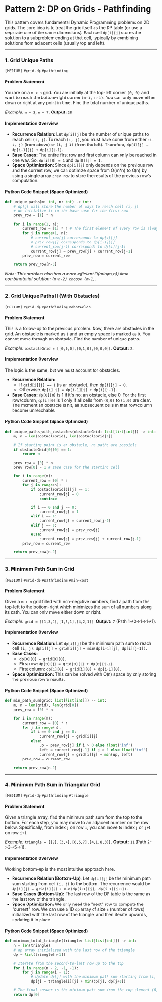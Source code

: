 # Pattern 2: DP on Grids - Pathfinding

This pattern covers fundamental Dynamic Programming problems on 2D grids. The core idea is to treat the grid itself as the DP table (or use a separate one of the same dimensions). Each cell `dp[i][j]` stores the solution to a subproblem ending at that cell, typically by combining solutions from adjacent cells (usually top and left).

---

### 1. Grid Unique Paths
`[MEDIUM]` `#grid-dp` `#pathfinding`

#### Problem Statement
You are on a `m x n` grid. You are initially at the top-left corner `(0, 0)` and want to reach the bottom-right corner `(m-1, n-1)`. You can only move either down or right at any point in time. Find the total number of unique paths.

*Example:* `m = 3`, `n = 7`. **Output:** `28`

#### Implementation Overview
-   **Recurrence Relation:** Let `dp[i][j]` be the number of unique paths to reach cell `(i, j)`. To reach `(i, j)`, you must have come from either `(i-1, j)` (from above) or `(i, j-1)` (from the left). Therefore, `dp[i][j] = dp[i-1][j] + dp[i][j-1]`.
-   **Base Cases:** The entire first row and first column can only be reached in one way. So, `dp[i][0] = 1` and `dp[0][j] = 1`.
-   **Space Optimization:** Since `dp[i][j]` only depends on the previous row and the current row, we can optimize space from O(m*n) to O(n) by using a single array `prev_row` to store the results of the previous row's computation.

#### Python Code Snippet (Space Optimized)
```python
def unique_paths(m: int, n: int) -> int:
    # dp[j] will store the number of ways to reach cell (i, j)
    # We initialize it to the base case for the first row
    prev_row = [1] * n

    for i in range(1, m):
        current_row = [1] * n # The first element of every row is always 1
        for j in range(1, n):
            # current_row[j] corresponds to dp[i][j]
            # prev_row[j] corresponds to dp[i-1][j]
            # current_row[j-1] corresponds to dp[i][j-1]
            current_row[j] = prev_row[j] + current_row[j-1]
        prev_row = current_row

    return prev_row[n-1]
```
*Note: This problem also has a more efficient O(min(m,n)) time combinatorial solution: `(m+n-2) choose (m-1)`.*

---

### 2. Grid Unique Paths II (With Obstacles)
`[MEDIUM]` `#grid-dp` `#pathfinding` `#obstacles`

#### Problem Statement
This is a follow-up to the previous problem. Now, there are obstacles in the grid. An obstacle is marked as `1` and an empty space is marked as `0`. You cannot move through an obstacle. Find the number of unique paths.

*Example:* `obstacleGrid = [[0,0,0],[0,1,0],[0,0,0]]`. **Output:** `2`.

#### Implementation Overview
The logic is the same, but we must account for obstacles.
-   **Recurrence Relation:**
    -   If `grid[i][j] == 1` (is an obstacle), then `dp[i][j] = 0`.
    -   Otherwise, `dp[i][j] = dp[i-1][j] + dp[i][j-1]`.
-   **Base Cases:** `dp[0][0]` is 1 if it's not an obstacle, else 0. For the first row/column, `dp[i][0]` is 1 only if all cells from `(0,0)` to `(i,0)` are clear. The moment an obstacle is hit, all subsequent cells in that row/column become unreachable.

#### Python Code Snippet (Space Optimized)
```python
def unique_paths_with_obstacles(obstacleGrid: list[list[int]]) -> int:
    m, n = len(obstacleGrid), len(obstacleGrid[0])

    # If starting point is an obstacle, no paths are possible
    if obstacleGrid[0][0] == 1:
        return 0

    prev_row = [0] * n
    prev_row[0] = 1 # Base case for the starting cell

    for i in range(m):
        current_row = [0] * n
        for j in range(n):
            if obstacleGrid[i][j] == 1:
                current_row[j] = 0
                continue

            if i == 0 and j == 0:
                current_row[j] = 1
            elif i == 0:
                current_row[j] = current_row[j-1]
            elif j == 0:
                current_row[j] = prev_row[j]
            else:
                current_row[j] = prev_row[j] + current_row[j-1]
        prev_row = current_row

    return prev_row[n-1]
```

---

### 3. Minimum Path Sum in Grid
`[MEDIUM]` `#grid-dp` `#pathfinding` `#min-cost`

#### Problem Statement
Given a `m x n` grid filled with non-negative numbers, find a path from the top-left to the bottom-right which minimizes the sum of all numbers along its path. You can only move either down or right.

*Example:* `grid = [[1,3,1],[1,5,1],[4,2,1]]`. **Output:** `7` (Path 1->3->1->1->1).

#### Implementation Overview
-   **Recurrence Relation:** Let `dp[i][j]` be the minimum path sum to reach cell `(i, j)`.
    `dp[i][j] = grid[i][j] + min(dp[i-1][j], dp[i][j-1])`.
-   **Base Cases:**
    -   `dp[0][0] = grid[0][0]`.
    -   First row: `dp[0][j] = grid[0][j] + dp[0][j-1]`.
    -   First column: `dp[i][0] = grid[i][0] + dp[i-1][0]`.
-   **Space Optimization:** This can be solved with O(n) space by only storing the previous row's results.

#### Python Code Snippet (Space Optimized)
```python
def min_path_sum(grid: list[list[int]]) -> int:
    m, n = len(grid), len(grid[0])
    prev_row = [0] * n

    for i in range(m):
        current_row = [0] * n
        for j in range(n):
            if i == 0 and j == 0:
                current_row[j] = grid[i][j]
            else:
                up = prev_row[j] if i > 0 else float('inf')
                left = current_row[j-1] if j > 0 else float('inf')
                current_row[j] = grid[i][j] + min(up, left)
        prev_row = current_row

    return prev_row[n-1]
```

---

### 4. Minimum Path Sum in Triangular Grid
`[MEDIUM]` `#grid-dp` `#pathfinding` `#triangle`

#### Problem Statement
Given a triangle array, find the minimum path sum from the top to the bottom. For each step, you may move to an adjacent number on the row below. Specifically, from index `j` on row `i`, you can move to index `j` or `j+1` on row `i+1`.

*Example:* `triangle = [[2],[3,4],[6,5,7],[4,1,8,3]]`. **Output:** `11` (Path 2->3->5->1).

#### Implementation Overview
Working bottom-up is the most intuitive approach here.
-   **Recurrence Relation (Bottom-Up):** Let `dp[i][j]` be the minimum path sum starting from cell `(i, j)` to the bottom. The recurrence would be `dp[i][j] = grid[i][j] + min(dp[i+1][j], dp[i+1][j+1])`.
-   **Base Cases (Bottom-Up):** The last row of the DP table is the same as the last row of the triangle.
-   **Space Optimization:** We only need the "next" row to compute the "current" row. We can use a 1D `dp` array of size `n` (number of rows) initialized with the last row of the triangle, and then iterate upwards, updating it in place.

#### Python Code Snippet (Space Optimized)
```python
def minimum_total_triangle(triangle: list[list[int]]) -> int:
    n = len(triangle)
    # dp array initialized with the last row of the triangle
    dp = list(triangle[n-1])

    # Iterate from the second-to-last row up to the top
    for i in range(n - 2, -1, -1):
        for j in range(i + 1):
            # Update dp[j] with the minimum path sum starting from (i, j)
            dp[j] = triangle[i][j] + min(dp[j], dp[j+1])

    # The final answer is the minimum path sum from the top element (0,0)
    return dp[0]
```
